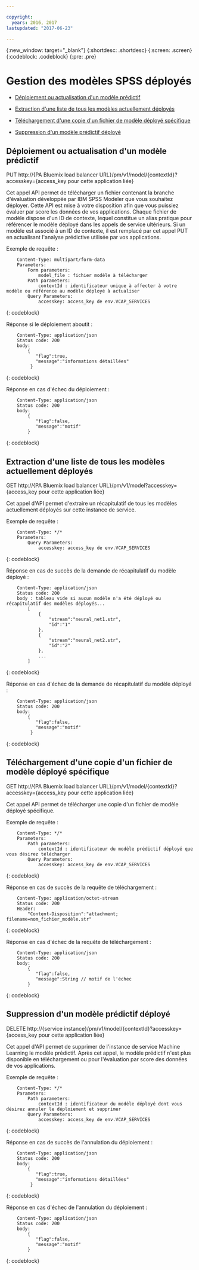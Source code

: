 ```yaml
---

copyright:
  years: 2016, 2017
lastupdated: "2017-06-23"

---
```


{:new_window: target="_blank"}
{:shortdesc: .shortdesc}
{:screen: .screen}
{:codeblock: .codeblock}
{:pre: .pre}

# Gestion des modèles SPSS déployés


*  [Déploiement ou actualisation d'un modèle prédictif](#deploying-or-refreshing-a-predictive-model)

*  [Extraction d'une liste de tous les modèles actuellement déployés](#retrieving-a-list-of-all-currently-deployed-models)

*  [Téléchargement d'une copie d'un fichier de modèle déployé spécifique](#downloading-a-copy-of-a-specific-deployed-model-file)

*  [Suppression d'un modèle prédictif déployé](#deleting-a-deployed-predictive-model)

## Déploiement ou actualisation d'un modèle prédictif

PUT http://{PA Bluemix load balancer
URL}/pm/v1/model/{contextId}?accesskey={access_key pour cette application liée}

Cet appel API permet de télécharger un fichier contenant la branche d'évaluation développée par IBM SPSS Modeler que vous souhaitez déployer.
Cette API est mise à votre disposition afin que vous puissiez évaluer par score les données de vos applications. Chaque fichier de modèle dispose d'un ID de contexte, lequel constitue un alias pratique pour référencer le modèle déployé dans les appels de service ultérieurs. Si un modèle est associé à un ID de contexte, il est remplacé par cet appel PUT en actualisant l'analyse prédictive utilisée par vos
applications.

Exemple de requête :

```
    Content-Type: multipart/form-data
    Parameters:
        Form parameters:
            model_file : fichier modèle à télécharger
        Path parameters:
            contextId : identificateur unique à affecter à votre modèle ou référence au modèle déployé à actualiser
        Query Parameters:
            accesskey: access_key de env.VCAP_SERVICES
```
{: codeblock}

Réponse si le déploiement aboutit :

```
    Content-Type: application/json
    Status code: 200
    body:
        {
           "flag":true,
           "message":"informations détaillées"
         }
```
{: codeblock}

Réponse en cas d'échec du déploiement :

```
    Content-Type: application/json
    Status code: 200
    body:
        {
           "flag":false,
           "message":"motif"
        }
```
{: codeblock}

## Extraction d'une liste de tous les modèles actuellement déployés

GET http://{PA Bluemix load balancer
URL}/pm/v1/model?accesskey={access_key pour cette application liée}

Cet appel d'API permet d'extraire un récapitulatif de tous les modèles actuellement déployés sur cette instance de service.

Exemple de requête :

```
    Content-Type: */*
    Parameters:
        Query Parameters:
            accesskey: access_key de env.VCAP_SERVICES
```
{: codeblock}

Réponse en cas de succès de la demande de récapitulatif du modèle déployé :

```
    Content-Type: application/json
    Status code: 200
    body : tableau vide si aucun modèle n'a été déployé ou récapitulatif des modèles déployés...
        [
            {
                "stream":"neural_net1.str",
                "id":"1"
            },
            {
                "stream":"neural_net2.str",
                "id":"2"
            },
            ...
        ]
```
{: codeblock}

Réponse en cas d'échec de la demande de récapitulatif du modèle déployé :

```
    Content-Type: application/json
    Status code: 200
    body:
        {
           "flag":false,
           "message":"motif"
         }
```
{: codeblock}

## Téléchargement d'une copie d'un fichier de modèle déployé spécifique

GET http://{PA Bluemix load balancer
URL}/pm/v1/model/{contextId}?accesskey={access_key pour cette application
liée}

Cet appel API permet de télécharger une copie d'un fichier de modèle déployé spécifique.

Exemple de requête :

```
    Content-Type: */*
    Parameters:
        Path parameters:
            contextId : identificateur du modèle prédictif déployé que vous désirez télécharger
        Query Parameters:
            accesskey: access_key de env.VCAP_SERVICES
```
{: codeblock}

Réponse en cas de succès de la requête de téléchargement :

```
    Content-Type: application/octet-stream
    Status code: 200
    Header:
        "Content-Disposition":"attachment; filename=nom_fichier_modèle.str"
```
{: codeblock}

Réponse en cas d'échec de la requête de téléchargement :

```
    Content-Type: application/json
    Status code: 200
    body:
        {
           "flag":false,
           "message":String // motif de l'échec
        }
```
{: codeblock}

## Suppression d'un modèle prédictif déployé

DELETE http://{service
instance}/pm/v1/model/{contextId}?accesskey={access_key pour cette application
liée}

Cet appel d'API permet de supprimer de l'instance de service Machine
Learning le modèle prédictif. Après cet appel, le modèle prédictif n'est plus disponible en téléchargement ou pour l'évaluation par score des données de vos applications.

Exemple de requête :

```
    Content-Type: */*
    Parameters:
        Path parameters:
            contextId : identificateur du modèle déployé dont vous désirez annuler le déploiement et supprimer
        Query Parameters:
            accesskey: access_key de env.VCAP_SERVICES
```
{: codeblock}

Réponse en cas de succès de l'annulation du déploiement :

```
    Content-Type: application/json
    Status code: 200
    body:
        {
           "flag":true,
           "message":"informations détaillées"
         }
```
{: codeblock}

Réponse en cas d'échec de l'annulation du déploiement :

```
    Content-Type: application/json
    Status code: 200
    body:
        {
           "flag":false,
           "message":"motif"
        }
```
{: codeblock}
